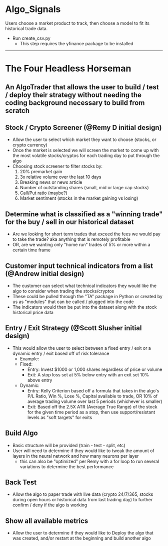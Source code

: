 # Algo_Signals
Users choose a market product to track, then choose a model to fit its historical trade data. 

- Run create_csv.py
    - This step requires the yfinance package to be installed
---

# The Four Headless Horseman


## An AlgoTrader that allows the user to build / test / deploy their strategy without needing the coding background necessary to build from scratch


## Stock / Crypto Screener (@Remy D initial design)
- Allow the user to select which market they want to choose (stocks, or crypto currency)
- Once the market is selected we will screen the market to come up with the most volatile stocks/cryptos for each trading day to put through the algo
- Choosing stock screener to filter stocks by: 
    1. 20% premarket gain 
    2. 3x relative volume over the last 10 days
    3. Breaking news or news article 
    4. Number of outstanding shares (small, mid or large cap stocks)
    5. Call/Put ratio (maybe?)
    6. Market sentiment (stocks in the market gaining vs losing)

## Determine what is classified as a "winning trade" for the buy / sell in our historical dataset
- Are we looking for short term trades that exceed the fees we would pay to take the trade? aka anything that is remotely profitable
- OR, are we wanting only "home run" trades of 5% or more within a certain time frame


## Customer input technical indicators from a list (@Andrew initial design)
- The customer can select what technical indicators they would like the algo to consider when trading the stocks/cryptos
- These could be pulled through the "TA" package in Python or created by us as "modules" that can be called / plugged into the code
- The indicators would then be put into the dataset along with the stock historical price data


## Entry / Exit Strategy (@Scott Slusher initial design)
- This would allow the user to select between a fixed entry / exit or a dynamic entry / exit based off of risk tolerance
  - Example:
  - Fixed:
      - Entry: Invest $1000 or 1,000 shares regardless of price or volume
      - Exit: A stop loss set at 5% below entry with an exit set 10% above entry
  - Dynamic:
      - Entry: Kelly Criterion based off a formula that takes in the algo's P/L Ratio, Win %, Lose %, Capital available to trade, OR 10% of average trading volume over last 5           periods (whichever is smaller)
      - Exit: Based off the 2.5X ATR (Average True Range) of the stock for the given time period as a stop, then use support/resistant levels as "soft targets" for exits


## Build Algo
- Basic structure will be provided (train - test - split, etc)
- User will need to determine if they would like to tweak the amount of layers in the neural network and how many neurons per layer
    - this can also be "optimized" per Remy with a for loop to run several variations to determine the best performance


## Back Test
- Allow the algo to paper trade with live data (crypto 24/7/365, stocks during open hours or historical data from last trading day) to further confirm / deny if the algo is working


## Show all available metrics
- Allow the user to determine if they would like to Deploy the algo that was created, and/or restart at the beginning and build another algo

